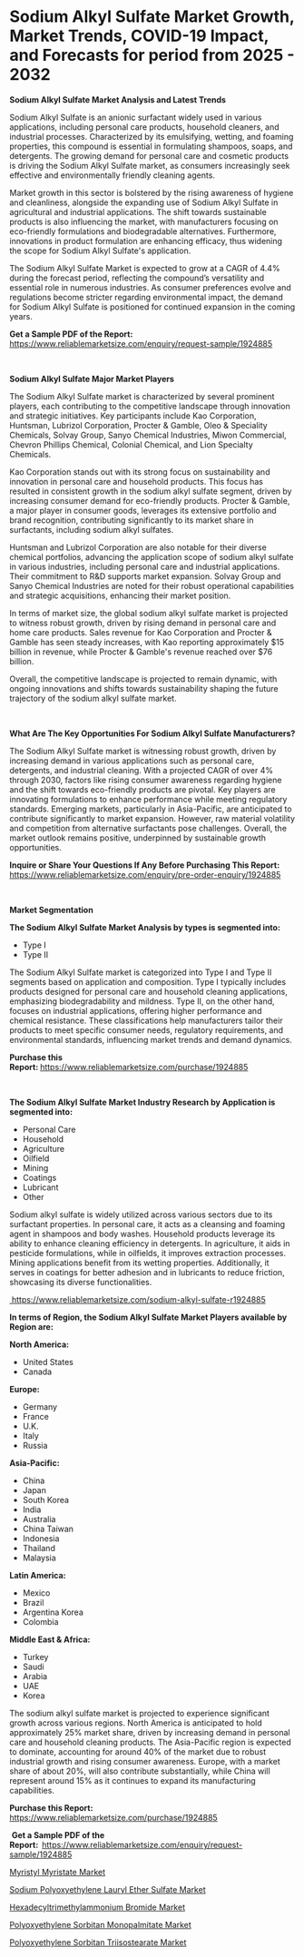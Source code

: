 <p><h1>Sodium Alkyl Sulfate Market Growth, Market Trends, COVID-19 Impact, and Forecasts for period from 2025 - 2032</h1></p><p><strong>Sodium Alkyl Sulfate Market Analysis and Latest Trends</strong></p>
<p><p>Sodium Alkyl Sulfate is an anionic surfactant widely used in various applications, including personal care products, household cleaners, and industrial processes. Characterized by its emulsifying, wetting, and foaming properties, this compound is essential in formulating shampoos, soaps, and detergents. The growing demand for personal care and cosmetic products is driving the Sodium Alkyl Sulfate market, as consumers increasingly seek effective and environmentally friendly cleaning agents.</p><p>Market growth in this sector is bolstered by the rising awareness of hygiene and cleanliness, alongside the expanding use of Sodium Alkyl Sulfate in agricultural and industrial applications. The shift towards sustainable products is also influencing the market, with manufacturers focusing on eco-friendly formulations and biodegradable alternatives. Furthermore, innovations in product formulation are enhancing efficacy, thus widening the scope for Sodium Alkyl Sulfate's application.</p><p>The Sodium Alkyl Sulfate Market is expected to grow at a CAGR of 4.4% during the forecast period, reflecting the compound’s versatility and essential role in numerous industries. As consumer preferences evolve and regulations become stricter regarding environmental impact, the demand for Sodium Alkyl Sulfate is positioned for continued expansion in the coming years.</p></p>
<p><strong>Get a Sample PDF of the Report:&nbsp;</strong> <a href="https://www.reliablemarketsize.com/enquiry/request-sample/1924885?utm_campaign=1833&utm_medium=2&utm_source=Github&utm_content=ia&utm_term=28032025&utm_id=sodium-alkyl-sulfate">https://www.reliablemarketsize.com/enquiry/request-sample/1924885</a></p>
<p>&nbsp;</p>
<p><strong>Sodium Alkyl Sulfate Major Market Players</strong></p>
<p><p>The Sodium Alkyl Sulfate market is characterized by several prominent players, each contributing to the competitive landscape through innovation and strategic initiatives. Key participants include Kao Corporation, Huntsman, Lubrizol Corporation, Procter & Gamble, Oleo & Speciality Chemicals, Solvay Group, Sanyo Chemical Industries, Miwon Commercial, Chevron Phillips Chemical, Colonial Chemical, and Lion Specialty Chemicals.</p><p>Kao Corporation stands out with its strong focus on sustainability and innovation in personal care and household products. This focus has resulted in consistent growth in the sodium alkyl sulfate segment, driven by increasing consumer demand for eco-friendly products. Procter & Gamble, a major player in consumer goods, leverages its extensive portfolio and brand recognition, contributing significantly to its market share in surfactants, including sodium alkyl sulfates.</p><p>Huntsman and Lubrizol Corporation are also notable for their diverse chemical portfolios, advancing the application scope of sodium alkyl sulfate in various industries, including personal care and industrial applications. Their commitment to R&D supports market expansion. Solvay Group and Sanyo Chemical Industries are noted for their robust operational capabilities and strategic acquisitions, enhancing their market position.</p><p>In terms of market size, the global sodium alkyl sulfate market is projected to witness robust growth, driven by rising demand in personal care and home care products. Sales revenue for Kao Corporation and Procter & Gamble has seen steady increases, with Kao reporting approximately $15 billion in revenue, while Procter & Gamble's revenue reached over $76 billion.</p><p>Overall, the competitive landscape is projected to remain dynamic, with ongoing innovations and shifts towards sustainability shaping the future trajectory of the sodium alkyl sulfate market.</p></p>
<p>&nbsp;</p>
<p><strong>What Are The Key Opportunities For Sodium Alkyl Sulfate Manufacturers?</strong></p>
<p><p>The Sodium Alkyl Sulfate market is witnessing robust growth, driven by increasing demand in various applications such as personal care, detergents, and industrial cleaning. With a projected CAGR of over 4% through 2030, factors like rising consumer awareness regarding hygiene and the shift towards eco-friendly products are pivotal. Key players are innovating formulations to enhance performance while meeting regulatory standards. Emerging markets, particularly in Asia-Pacific, are anticipated to contribute significantly to market expansion. However, raw material volatility and competition from alternative surfactants pose challenges. Overall, the market outlook remains positive, underpinned by sustainable growth opportunities.</p></p>
<p><strong>Inquire or Share Your Questions If Any Before Purchasing This Report:</strong> <a href="https://www.reliablemarketsize.com/enquiry/pre-order-enquiry/1924885?utm_campaign=1833&utm_medium=2&utm_source=Github&utm_content=ia&utm_term=28032025&utm_id=sodium-alkyl-sulfate">https://www.reliablemarketsize.com/enquiry/pre-order-enquiry/1924885</a></p>
<p>&nbsp;</p>
<p><strong>Market Segmentation</strong></p>
<p><strong>The Sodium Alkyl Sulfate Market Analysis by types is segmented into:</strong></p>
<p><ul><li>Type I</li><li>Type II</li></ul></p>
<p><p>The Sodium Alkyl Sulfate market is categorized into Type I and Type II segments based on application and composition. Type I typically includes products designed for personal care and household cleaning applications, emphasizing biodegradability and mildness. Type II, on the other hand, focuses on industrial applications, offering higher performance and chemical resistance. These classifications help manufacturers tailor their products to meet specific consumer needs, regulatory requirements, and environmental standards, influencing market trends and demand dynamics.</p></p>
<p><strong>Purchase this Report:&nbsp;</strong><a href="https://www.reliablemarketsize.com/purchase/1924885?utm_campaign=1833&utm_medium=2&utm_source=Github&utm_content=ia&utm_term=28032025&utm_id=sodium-alkyl-sulfate">https://www.reliablemarketsize.com/purchase/1924885</a></p>
<p>&nbsp;</p>
<p><strong>The Sodium Alkyl Sulfate Market Industry Research by Application is segmented into:</strong></p>
<p><ul><li>Personal Care</li><li>Household</li><li>Agriculture</li><li>Oilfield</li><li>Mining</li><li>Coatings</li><li>Lubricant</li><li>Other</li></ul></p>
<p><p>Sodium alkyl sulfate is widely utilized across various sectors due to its surfactant properties. In personal care, it acts as a cleansing and foaming agent in shampoos and body washes. Household products leverage its ability to enhance cleaning efficiency in detergents. In agriculture, it aids in pesticide formulations, while in oilfields, it improves extraction processes. Mining applications benefit from its wetting properties. Additionally, it serves in coatings for better adhesion and in lubricants to reduce friction, showcasing its diverse functionalities.</p></p>
<p><a href="https://www.reliablemarketsize.com/sodium-alkyl-sulfate-r1924885?utm_campaign=1833&utm_medium=2&utm_source=Github&utm_content=ia&utm_term=28032025&utm_id=sodium-alkyl-sulfate">&nbsp;https://www.reliablemarketsize.com/sodium-alkyl-sulfate-r1924885</a></p>
<p><strong>In terms of Region, the Sodium Alkyl Sulfate Market Players available by Region are:</strong></p>
<p>
    <p> <strong> North America: </strong>
        <ul>
            <li>United States</li>
            <li>Canada</li>
        </ul>
        </p> 
    <p> <strong> Europe: </strong>
        <ul>
            <li>Germany</li>
            <li>France</li>
            <li>U.K.</li>
            <li>Italy</li>
            <li>Russia</li>
        </ul>
        </p> 
    <p> <strong> Asia-Pacific: </strong>
        <ul>
            <li>China</li>
            <li>Japan</li>
            <li>South Korea</li>
            <li>India</li>
            <li>Australia</li>
            <li>China Taiwan</li>
            <li>Indonesia</li>
            <li>Thailand</li>
            <li>Malaysia</li>
        </ul>
        </p> 
    <p> <strong> Latin America: </strong>
        <ul>
            <li>Mexico</li>
            <li>Brazil</li>
            <li>Argentina Korea</li>
            <li>Colombia</li>
        </ul>
        </p> 
    <p> <strong> Middle East & Africa: </strong>
        <ul>
            <li>Turkey</li>
            <li>Saudi</li>
            <li>Arabia</li>
            <li>UAE</li>
            <li>Korea</li>
        </ul>
    </p>
    </p>
<p><p>The sodium alkyl sulfate market is projected to experience significant growth across various regions. North America is anticipated to hold approximately 25% market share, driven by increasing demand in personal care and household cleaning products. The Asia-Pacific region is expected to dominate, accounting for around 40% of the market due to robust industrial growth and rising consumer awareness. Europe, with a market share of about 20%, will also contribute substantially, while China will represent around 15% as it continues to expand its manufacturing capabilities.</p></p>
<p><strong>Purchase this Report: </strong><a href="https://www.reliablemarketsize.com/purchase/1924885?utm_campaign=1833&utm_medium=2&utm_source=Github&utm_content=ia&utm_term=28032025&utm_id=sodium-alkyl-sulfate">https://www.reliablemarketsize.com/purchase/1924885</a></p>
<p>&nbsp;<strong>Get a Sample PDF of the Report:&nbsp;&nbsp;</strong><a href="https://www.reliablemarketsize.com/enquiry/request-sample/1924885?utm_campaign=1833&utm_medium=2&utm_source=Github&utm_content=ia&utm_term=28032025&utm_id=sodium-alkyl-sulfate">https://www.reliablemarketsize.com/enquiry/request-sample/1924885</a></p>
<p><strong></strong></p>
<p><p><a href="https://github.com/bozzoquishmd/Market-Research-Report-List-1/blob/main/myristyl-myristate-market.md?utm_campaign=1833&utm_medium=2&utm_source=Github&utm_content=ia&utm_term=28032025&utm_id=sodium-alkyl-sulfate">Myristyl Myristate Market</a></p><p><a href="https://github.com/nsmifidget3/Market-Research-Report-List-1/blob/main/sodium-polyoxyethylene-lauryl-ether-sulfate-market.md?utm_campaign=1833&utm_medium=2&utm_source=Github&utm_content=ia&utm_term=28032025&utm_id=sodium-alkyl-sulfate">Sodium Polyoxyethylene Lauryl Ether Sulfate Market</a></p><p><a href="https://github.com/wiltsdeenyuw/Market-Research-Report-List-1/blob/main/hexadecyltrimethylammonium-bromide-market.md?utm_campaign=1833&utm_medium=2&utm_source=Github&utm_content=ia&utm_term=28032025&utm_id=sodium-alkyl-sulfate">Hexadecyltrimethylammonium Bromide Market</a></p><p><a href="https://github.com/orlinvisonju/Market-Research-Report-List-1/blob/main/polyoxyethylene-sorbitan-monopalmitate-market.md?utm_campaign=1833&utm_medium=2&utm_source=Github&utm_content=ia&utm_term=28032025&utm_id=sodium-alkyl-sulfate">Polyoxyethylene Sorbitan Monopalmitate Market</a></p><p><a href="https://github.com/fabrehugessf/Market-Research-Report-List-1/blob/main/polyoxyethylene-sorbitan-triisostearate-market.md?utm_campaign=1833&utm_medium=2&utm_source=Github&utm_content=ia&utm_term=28032025&utm_id=sodium-alkyl-sulfate">Polyoxyethylene Sorbitan Triisostearate Market</a></p></p>